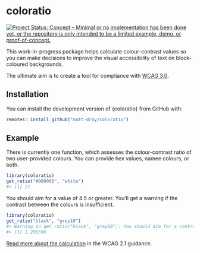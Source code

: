 
<!-- README.md is generated from README.Rmd. Please edit that file -->

# coloratio

<!-- badges: start -->

[![Project Status: Concept – Minimal or no implementation has been done
yet, or the repository is only intended to be a limited example, demo,
or
proof-of-concept.](https://www.repostatus.org/badges/latest/concept.svg)](https://www.repostatus.org/#concept)
<!-- badges: end -->

This work-in-progress package helps calculate colour-contrast values so
you can make decisions to improve the visual accessibility of text on
block-coloured backgrounds.

The ultimate aim is to create a tool for compliance with [WCAG
3.0](https://w3c.github.io/silver/guidelines/).

## Installation

You can install the development version of {coloratio} from GitHub with:

``` r
remotes::install_github("matt-dray/coloratio")
```

## Example

There is currently one function, which assesses the colour-contrast
ratio of two user-provided colours. You can provide hex values, namee
colours, or both.

``` r
library(coloratio)
get_ratio("#000000", "white")
#> [1] 21
```

You should aim for a value of 4.5 or greater. You’ll get a warning if
the contrast between the colours is insufficient.

``` r
library(coloratio)
get_ratio("black", "grey10")
#> Warning in get_ratio("black", "grey10"): You should aim for a contrast ratio value of 4.5 or more.
#> [1] 1.206596
```

[Read more about the
calculation](w3.org/TR/WCAG/#dfn-relative-luminance) in the WCAG 2.1
guidance.
